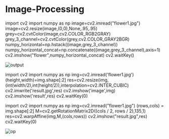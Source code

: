 # Image-Processing
import cv2
import numpy as np
image=cv2.imread("flower1.jpg")
image=cv2.resize(image,(0,0),None,.95,.95)
grey=cv2.cvtColor(image,cv2.COLOR_RGB2GRAY)
grey_3_channel=cv2.cvtColor(grey,cv2.COLOR_GRAY2BGR)
numpy_horizontal=np.hstack((image,grey_3_channel))
numpy_horizontal_concat=np.concatenate((image,grey_3_channel),axis=1)
cv2.imshow("flower",numpy_horizontal_concat)
cv2.waitKey()


![output](https://user-images.githubusercontent.com/72369402/105163284-ba317900-5b39-11eb-9103-313528df9fee.png)

import cv2
import numpy as np
img=cv2.imread('flower1.jpg')
(height,width)=img.shape[:2]
res=cv2.resize(img,(int(width/2),int(height/2)),interpolation=cv2.INTER_CUBIC)
cv2.imwrite('result.jpg',res)
cv2.imshow('image',img)
cv2.imshow('result',res)
cv2.waitKey(0)


import cv2
import numpy as np
img=cv2.imread("flower1.jpg")
(rows,cols) = img.shape[:2]
M=cv2.getRotationMatrix2D((cols / 2, rows / 2),135,1)
res=cv2.warpAffine(img,M,(cols,rows))
cv2.imshow("result.jpg",res)
cv2.waitKey(0)

![op](https://user-images.githubusercontent.com/72369402/105164279-f6190e00-5b3a-11eb-8b2f-4c34fc15cd50.png)
